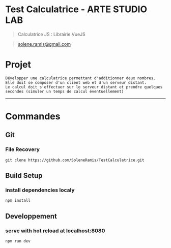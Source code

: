 # Test Calculatrice - ARTE STUDIO LAB

> Calculatrice JS : Librairie VueJS

> solene.ramis@gmail.com

# Projet
```
Développer une calculatrice permettant d'additionner deux nombres.
Elle doit se composer d'un client web et d'un serveur distant.
Le calcul doit s'effectuer sur le serveur distant et prendre quelques secondes (simuler un temps de calcul éventuellement)
```

<hr>

# Commandes

## Git
### File Recovery
```
git clone https://github.com/SoleneRamis/TestCalculatrice.git
```

## Build Setup
### install dependencies localy
```
npm install
```

## Developpement
### serve with hot reload at localhost:8080
```
npm run dev
```
